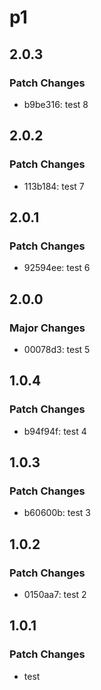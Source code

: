 # p1

## 2.0.3

### Patch Changes

- b9be316: test 8

## 2.0.2

### Patch Changes

- 113b184: test 7

## 2.0.1

### Patch Changes

- 92594ee: test 6

## 2.0.0

### Major Changes

- 00078d3: test 5

## 1.0.4

### Patch Changes

- b94f94f: test 4

## 1.0.3

### Patch Changes

- b60600b: test 3

## 1.0.2

### Patch Changes

- 0150aa7: test 2

## 1.0.1

### Patch Changes

- test
